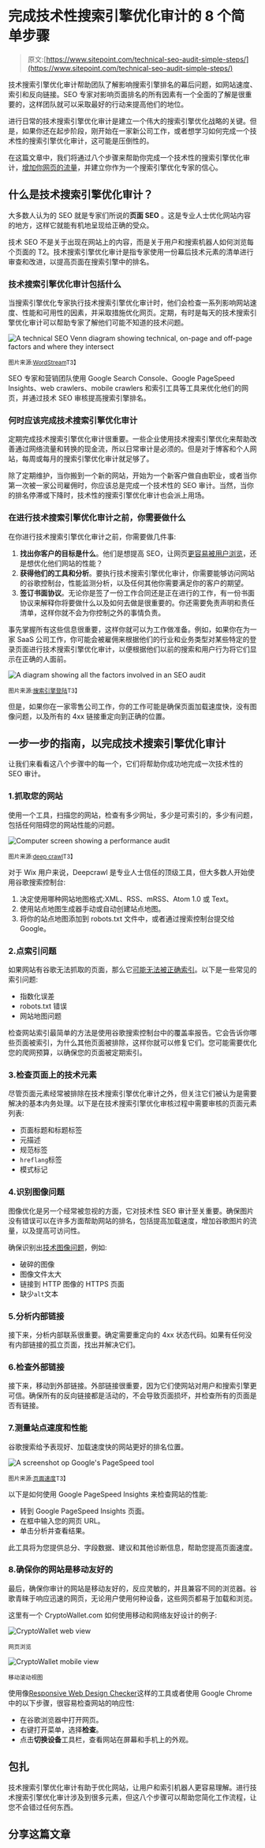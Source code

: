# 完成技术性搜索引擎优化审计的 8 个简单步骤

> 原文:[https://www.sitepoint.com/technical-seo-audit-simple-steps/](https://www.sitepoint.com/technical-seo-audit-simple-steps/)

技术搜索引擎优化审计帮助团队了解影响搜索引擎排名的幕后问题，如网站速度、索引和反向链接。SEO 专家对影响页面排名的所有因素有一个全面的了解是很重要的，这样团队就可以采取最好的行动来提高他们的地位。

进行日常的技术搜索引擎优化审计是建立一个伟大的搜索引擎优化战略的关键。但是，如果你还在起步阶段，刚开始在一家新公司工作，或者想学习如何完成一个技术性的搜索引擎优化审计，这可能是压倒性的。

在这篇文章中，我们将通过八个步骤来帮助你完成一个技术性的搜索引擎优化审计，[增加你网页的流量](https://www.sitepoint.com/increase-web-traffic-using-automation/)，并建立你作为一个搜索引擎优化专家的信心。

## 什么是技术搜索引擎优化审计？

大多数人认为的 SEO 就是专家们所说的**页面 SEO** 。这是专业人士优化网站内容的地方，这样它就能有机地呈现给正确的受众。

技术 SEO 不是关于出现在网站上的内容，而是关于用户和搜索机器人如何浏览每个页面的 T2。技术搜索引擎优化审计是指专家使用一份幕后技术元素的清单进行审查和改进，以提高页面在搜索引擎中的排名。

### 技术搜索引擎优化审计包括什么

当搜索引擎优化专家执行技术搜索引擎优化审计时，他们会检查一系列影响网站速度、性能和可用性的因素，并采取措施优化网页。定期，有时是每天的技术搜索引擎优化审计可以帮助专家了解他们可能不知道的技术问题。

![A technical SEO Venn diagram showing technical, on-page and off-page factors and where they intersect](../Images/6786bcd3fb438642c5a85728daee2a7d.png)

<small>图片来源:[WordStream](https://www.wordstream.com/blog/ws/2019/05/28/technical-seo)T3】</small>

SEO 专家和营销团队使用 Google Search Console、Google PageSpeed Insights、web crawlers、mobile crawlers 和索引工具等工具来优化他们的网页，并通过技术 SEO 审核提高搜索引擎排名。

### 何时应该完成技术搜索引擎优化审计

定期完成技术搜索引擎优化审计很重要。一些企业使用技术搜索引擎优化来帮助改善通过网络流量和转换的现金流，所以日常审计是必须的。但是对于博客和个人网站，每周或每月的搜索引擎优化审计就足够了。

除了定期维护，当你搬到一个新的网站，开始为一个新客户做自由职业，或者当你第一次被一家公司雇佣时，你应该总是完成一个技术性的 SEO 审计。当然，当你的排名停滞或下降时，技术性的搜索引擎优化审计也会派上用场。

### 在进行技术搜索引擎优化审计之前，你需要做什么

在你进行技术搜索引擎优化审计之前，你需要做几件事:

1.  **找出你客户的目标是什么**。他们是想提高 SEO，让网页[更容易被用户浏览](https://www.sitepoint.com/how-to-improve-user-experience-with-accurate-user-feedback/)，还是想优化他们网站的性能？
2.  **获得他们的工具和分析**。要执行技术搜索引擎优化审计，你需要能够访问网站的谷歌控制台，性能监测分析，以及任何其他你需要满足你的客户的期望。
3.  **签订书面协议**。无论你是签了一份工作合同还是正在进行的工作，有一份书面协议来解释你将要做什么以及如何去做是很重要的。你还需要免责声明和责任清单，这样你就不会为你控制之外的事情负责。

事先掌握所有这些信息很重要，这样你就可以为工作做准备。例如，如果你在为一家 SaaS 公司工作，你可能会被雇佣来根据他们的行业和业务类型对某些特定的登录页面进行技术搜索引擎优化审计，以便根据他们以前的搜索和用户行为将它们显示在正确的人面前。

![A diagram showing all the factors involved in an SEO audit](../Images/5cf7ba729e8111a8baf1b77ee4be3497.png)

<small>图片来源:[搜索引擎登陆](https://searchengineland.com/technical-seo-audit-what-to-look-for-385213)T3】</small>

但是，如果你在一家零售公司工作，你的工作可能是确保页面加载速度快，没有图像问题，以及所有的 4xx 链接重定向到正确的位置。

## 一步一步的指南，以完成技术搜索引擎优化审计

让我们来看看这八个步骤中的每一个，它们将帮助你成功地完成一次技术性的 SEO 审计。

### 1.抓取您的网站

使用一个工具，扫描您的网站，检查有多少网址，多少是可索引的，多少有问题，包括任何阻碍您的网站性能的问题。

![Computer screen showing a performance audit](../Images/ac1f26bdf07864869f0aa7ccb5ff5da6.png)

<small>图片来源:[deep crawl](https://www.deepcrawl.com/)T3】</small>

对于 Wix 用户来说，Deepcrawl 是专业人士信任的顶级工具，但大多数人开始使用谷歌搜索控制台:

1.  决定使用哪种网站地图格式:XML、RSS、mRSS、Atom 1.0 或 Text。
2.  使用站点地图生成器手动或自动创建站点地图。
3.  将你的站点地图添加到 robots.txt 文件中，或者通过搜索控制台提交给 Google。

### 2.点索引问题

如果网站有谷歌无法抓取的页面，那么它[可能无法被正确索引](https://www.searchenginejournal.com/11-seo-tips-tricks-to-improve-indexation/288521/)。以下是一些常见的索引问题:

*   指数化误差
*   robots.txt 错误
*   网站地图问题

检查网站索引最简单的方法是使用谷歌搜索控制台中的覆盖率报告。它会告诉你哪些页面被索引，为什么其他页面被排除，这样你就可以修复它们。您可能需要优化您的爬网预算，以确保您的页面被定期索引。

### 3.检查页面上的技术元素

尽管页面元素经常被排除在技术搜索引擎优化审计之外，但关注它们被认为是需要解决的基本内务处理。以下是在技术搜索引擎优化审核过程中需要审核的页面元素列表:

*   页面标题和标题标签
*   元描述
*   规范标签
*   `hreflang`标签
*   模式标记

### 4.识别图像问题

图像优化是另一个经常被忽视的方面，它对技术性 SEO 审计至关重要。确保图片没有错误可以在许多方面帮助网站的排名，包括提高加载速度，增加谷歌图片的流量，以及提高可访问性。

确保识别出[技术图像问题](https://www.sitepoint.com/automatically-optimize-responsive-images-in-gatsby/)，例如:

*   破碎的图像
*   图像文件太大
*   链接到 HTTP 图像的 HTTPS 页面
*   缺少`alt`文本

### 5.分析内部链接

接下来，分析内部联系很重要。确定需要重定向的 4xx 状态代码。如果有任何没有内部链接的孤立页面，找出并解决它们。

### 6.检查外部链接

接下来，移动到外部链接。外部链接很重要，因为它们使网站对用户和搜索引擎更可信。确保所有的反向链接都是活动的，不会导致页面损坏，并检查所有的页面是否有链接。

### 7.测量站点速度和性能

谷歌搜索给予表现好、加载速度快的网站更好的排名位置。

![A screenshot op Google's PageSpeed tool](../Images/51e099a6d7ce91b8c042686d62750144.png)

<small>图片来源:[页面速度](https://developers.google.com/speedGoogle)T3】</small>

以下是如何使用 Google PageSpeed Insights 来检查网站的性能:

*   转到 Google PageSpeed Insights 页面。
*   在框中输入您的网页 URL。
*   单击分析并查看结果。

此工具将为您提供总分、字段数据、建议和其他诊断信息，帮助您提高页面速度。

### 8.确保你的网站是移动友好的

最后，确保你审计的网站是移动友好的，反应灵敏的，并且兼容不同的浏览器。谷歌青睐于响应迅速的网页，无论用户使用何种设备，这些网页都易于加载和浏览。

这里有一个 CryptoWallet.com 如何使用移动和网络友好设计的例子:

![CryptoWallet web view](../Images/b2ff4664e21a5a8705c7c555a8f53312.png)

<small>网页浏览</small>

![CryptoWallet mobile view](../Images/c174de3c1f2aedcae19981d3ce8ca78f.png)

<small>移动滚动视图</small>

使用像[Responsive Web Design Checker](https://responsivedesignchecker.com/)这样的工具或者使用 Google Chrome 中的以下步骤，很容易检查网站的响应性:

*   在谷歌浏览器中打开网页。
*   右键打开菜单，选择**检查**。
*   点击**切换设备**工具栏，查看网站在屏幕和手机上的外观。

## 包扎

技术搜索引擎优化审计有助于优化网站，让用户和索引机器人更容易理解。进行技术搜索引擎优化审计涉及到很多元素，但这八个步骤可以帮助您简化工作流程，让您不会错过任何东西。

## 分享这篇文章